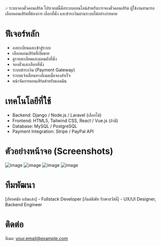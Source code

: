 🎶 ระบบจองตั๋วคอนเสิร์ต
โปรเจกต์นี้คือระบบออนไลน์สำหรับการจองตั๋วคอนเสิร์ต ผู้ใช้งานสามารถเลือกคอนเสิร์ตที่ต้องการ เลือกที่นั่ง และชำระเงินผ่านระบบได้อย่างง่ายดาย
# ฟีเจอร์หลัก
- ลงทะเบียนและเข้าสู่ระบบ
- เลือกคอนเสิร์ตที่เปิดขาย
- ดูรายละเอียดและแผนผังที่นั่ง
- จองตั๋วและเลือกที่นั่ง
- ระบบชำระเงิน (Payment Gateway)
- ระบบแจ้งเตือนทางอีเมลเมื่อจองสำเร็จ
- หน้าจัดการคอนเสิร์ตสำหรับแอดมิน
# เทคโนโลยีที่ใช้
- Backend: Django / Node.js / Laravel (เลือกได้)
- Frontend: HTML5, Tailwind CSS, React / Vue.js (ถ้ามี)
- Database: MySQL / PostgreSQL
- Payment Integration: Stripe / PayPal API
# ตัวอย่างหน้าจอ (Screenshots)
![image](https://github.com/user-attachments/assets/3c6e92a0-64e8-403e-9687-e8fd6032b367)
![image](https://github.com/user-attachments/assets/ae9132ac-5313-4317-af51-397b7ee22673)
![image](https://github.com/user-attachments/assets/92760094-969c-40b1-9276-6e6701910932)
![image](https://github.com/user-attachments/assets/f681cebf-b857-40bf-9c2d-08fd93a96f92)
# ทีมพัฒนา
 [ภัทรศนัย เเย้มเเสง] - Fullstack Developer
 [กันต์นิพัท รักษาสวัสดิ์] - UX/UI Designer, Backend Engineer
# ติดต่อ
 อีเมล: your.email@example.com
